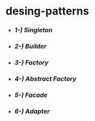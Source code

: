 # desing-patterns

- ### *1-) Singleton*
- ### *2-) Builder*
- ### *3-) Factory*
- ### *4-) Abstract Factory*
- ### *5-) Facade*
- ### *6-) Adapter*
